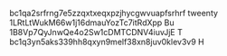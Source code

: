 bc1qa2srfrng7e5zzqxtxeqxpzjhycgwvuapfsrhrf tweenty
1LRtLtWukM66w1j16dmauYozTc7itRdXpp Bu
1B8Vp7QyJnwQe4o2Sw1cDMTCDNV4iuvJjE T
bc1q3yn5aks339hh8qxyn9melf38xn8juv0klev3v9 H
